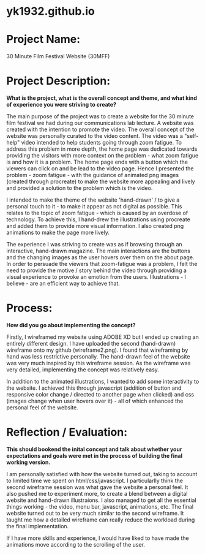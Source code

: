 # yk1932.github.io

# Project Name:

30 Minute Film Festival Website (30MFF)

# Project Description:

**What is the project, what is the overall concept and theme, and what kind of experience you were striving to create?**

The main purpose of the project was to create a website for the 30 minute film festival we had during our communications lab lecture. A website was created with the intention to promote the video. The overall concept of the website was personally curated to the video content. The video was a "self-help" video intended to help students going through zoom fatigue. To address this problem in more depth, the home page was dedicated towards providing the visitors with more context on the problem - what zoom fatigue is and how it is a problem. The home page ends with a button which the viewers can click on and be lead to the video page. Hence I presented the problem - zoom fatigue - with the guidance of animated png images (created through procreate) to make the website more appealing and lively and provided a solution to the problem which is the video. 

I intended to make the theme of the website 'hand-drawn' /  to give a personal touch to it - to make it appear as not digital as possible. This relates to the topic of zoom fatigue - which is caused by an overdose of technology. To achieve this, I hand-drew the illustrations using procreate and added them to provide more visual information. I also created png animations to make the page more lively. 

The experience I was striving to create was as if browsing through an interactive, hand-drawn magazine. The main interactions are the buttons and the changing images as the user hovers over them on the about page. In order to persuade the viewers that zoom-fatigue was a problem, I felt the need to provide the motive / story behind the video through providing a visual experience to provoke an emotion from the users. Illustrations - I believe - are an efficient way to achieve that. 

# Process:

**How did you go about implementing the concept?**

Firstly, I wireframed my website using ADOBE XD but I ended up creating an entirely different design. I have uploaded the second (hand-drawn) wireframe onto my github (wireframe2.png). I found that wireframing by hand was less restrictive personally. The hand-drawn feel of the website was very much inspired by this wireframe session. As the wireframe was very detailed, implementing the concept was relatively easy. 

In addition to the animated illustrations, I wanted to add some interactivity to the website. I achieved this through javascript (addition of button and responsive color change / directed to another page when clicked) and css (images change when user hovers over it) - all of which enhanced the personal feel of the website. 

# Reflection / Evaluation:

**This should bookend the inital concept and talk about whether your expectations and goals were met in the process of building the final working version.**

I am personally satisfied with how the website turned out, taking to account to limited time we spent on html/css/javascript. I particularlly think the second wireframe session was what gave the website a personal feel. It also pushed me to experiment more, to create a blend between a digital website and hand-drawn illustraions. I also managed to get all the essential things working - the video, menu bar, javascript, animations, etc. The final website turned out to be very much similar to the second wireframe. It taught me how a detailed wireframe can really reduce the workload during the final implementation. 

If I have more skills and experience, I would have liked to have made the animations move according to the scrolling of the user. 
